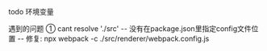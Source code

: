 todo
    环境变量


遇到的问题
    ① cant resolve './src'
        -- 没有在package.json里指定config文件位置
        -- 修复: npx webpack -c ./src/renderer/webpack.config.js




